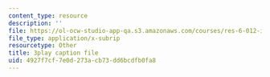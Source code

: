 ```yaml
---
content_type: resource
description: ''
file: https://ol-ocw-studio-app-qa.s3.amazonaws.com/courses/res-6-012-introduction-to-probability-spring-2018/4927f7cf7e0d273acb73dd6bcdfb0fa8_ZgCBmERwZlI.srt
file_type: application/x-subrip
resourcetype: Other
title: 3play caption file
uid: 4927f7cf-7e0d-273a-cb73-dd6bcdfb0fa8
---
```

